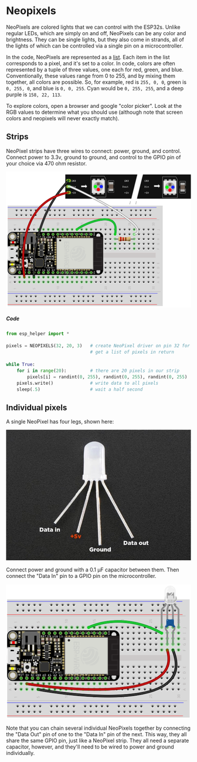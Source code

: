 # Neopixels

NeoPixels are colored lights that we can control with the ESP32s. Unlike regular LEDs, which are simply on and off, NeoPixels can be any color and brightness. They can be single lights, but they also come in strands, all of the lights of which can be controlled via a single pin on a microcontroller.

In the code, NeoPixels are represented as a [list](micropython.md#tuples-and-lists). Each item in the list corresponds to a pixel, and it's set to a color. In code, colors are often represented by a tuple of three values, one each for red, green, and blue. Conventionally, these values range from 0 to 255, and by mixing them together, all colors are possible. So, for example, red is `255, 0, 0`, green is `0, 255, 0`, and blue is `0, 0, 255`. Cyan would be `0, 255, 255`, and a deep purple is `158, 22, 113`. 

To explore colors, open a browser and google "color picker". Look at the RGB values to determine what you should use (although note that screen colors and neopixels will never exactly match).


## Strips

NeoPixel strips have three wires to connect: power, ground, and control. Connect power to 3.3v, ground to ground, and control to the GPIO pin of your choice via 470 ohm resistor.


![](img/neopixel_strip.png)


##### Code

```py
from esp_helper import *

pixels = NEOPIXELS(32, 20, 3)   # create NeoPixel driver on pin 32 for 20 RGB pixels
                                # get a list of pixels in return

while True:
    for i in range(20):         # there are 20 pixels in our strip        
        pixels[i] = randint(0, 255), randint(0, 255), randint(0, 255)   # pick a random color
    pixels.write()              # write data to all pixels
    sleep(.5)                   # wait a half second
```

## Individual pixels

A single NeoPixel has four legs, shown here:

![](img/neopixel_legs.jpg)

Connect power and ground with a 0.1 µF capacitor between them. Then connect the "Data In" pin to a GPIO pin on the microcontroller.

![](img/neopixel_individual.png)


Note that you can chain several individual NeoPixels together by connecting the "Data Out" pin of one to the "Data In" pin of the next. This way, they all share the same GPIO pin, just like a NeoPixel strip. They all need a separate capacitor, however, and they'll need to be wired to power and ground individually.


<!-- WORKSHOP

Make an animated pattern

-->


<!-- ## Long strips

Separate power supply, 5V DC

Adding a 300 to 500 Ohm resistor between your microcontroller's data pin and the data input on the first NeoPixel can help prevent voltage spikes that might otherwise damage your first pixel. Please add one between your micro and NeoPixels!


On larger projects, you may need to add a capacitor (100 to 1000 µF, 6.3V or higher) across the + and – terminals for more reliable operation. See the photo on the next page for an example.

If powering the pixels with a separate supply, apply power to the pixels before applying power to the microcontroller. Otherwise, they’ll try to power “parasitically” through the data line, which could spell trouble for the microcontroller.

If your microcontroller and NeoPixels are powered from two different sources (e.g. separate batteries for each), there must be a ground connection between the two.

https://learn.adafruit.com/adafruit-neopixel-uberguide/powering-neopixels 


## general

The idea is to match the power and control voltages

https://learn.adafruit.com/adafruit-neopixel-uberguide/basic-connections


-->